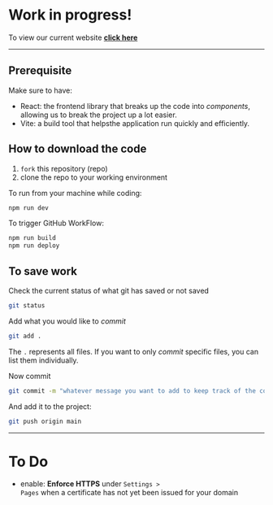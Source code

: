 # Work in progress!

To view our current website **[click here](https://paulcostanza.github.io/CSCI401--Rock-Paper-Scissors-Dash/)**

---

## Prerequisite

Make sure to have:
- React: the frontend library that breaks up the code into *components*, allowing us to break the project up a lot easier. 
- Vite: a build tool that helpsthe application run quickly and efficiently.

## How to download the code

1. <code>fork</code> this repository (repo)
2. clone the repo to your working environment

To run from your machine while coding:

```bash
npm run dev
```

To trigger GitHub WorkFlow:

```bash
npm run build
npm run deploy
```

## To save work

Check the current status of what git has saved or not saved
```bash
git status
```

Add what you would like to *commit*

```bash
git add .
```

The <code>.</code> represents all files. If you want to only *commit* specific files, you can list them individually. 

Now commit
```bash
git commit -m "whatever message you want to add to keep track of the commit"
```

And add it to the project:

```bash
git push origin main
```

---

# To Do

- enable: **Enforce HTTPS** under <code>Settings > Pages</code> when a certificate has not yet been issued for your domain
